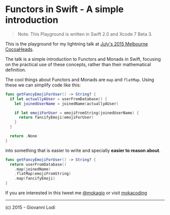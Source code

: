 # Functors in Swift - A simple introduction

> Note: This Playground is written in Swift 2.0 and Xcode 7 Beta 3.

This is the playground for my lightning talk at [July's 2015 Melbourne CocoaHeads](http://www.melbournecocoaheads.com/).

The talk is a simple introduction to Functors and Monads in Swift, focusing on the practical use of these concepts, rather than their mathematical definition.

The cool things about Functors and Monads are `map` and `flatMap`. Using these we can simplify code like this:

```swift
func getFancyEmojiForUser() -> String? {
  if let actuallyAUser = userFromDatabase() {
    let joinedUserName = joinedName(actuallyAUser)

    if let emojiForUser = emojiFromString(joinedUserName) {
      return fancifyEmoji(emojiForUser)
    }
  }

  return .None
}
```

into something that is easier to write and specially **easier to reason about**.

```swift
func getFancyEmojiForUser() -> String? {
  return userFromDatabase()
    .map(joinedName)
    .flatMap(emojiFromString)
    .map(fancifyEmoji)
}
```

If you are interested in this tweet me [@mokagio](https://twitter.com/mokagio) or visit [mokacoding](http://mokacoding.com)

---

(c) 2015 - Giovanni Lodi
